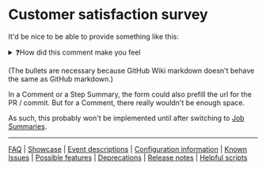 # Customer satisfaction survey

It'd be nice to be able to provide something like this:

<details><summary>❓How did this comment make you feel</summary>

- [🤬 Cursing](https://docs.google.com/forms/d/e/1FAIpQLSdQ4byy4w9xL0pcos1Ko2E47kPQBaIcCAMBH_kc-N0ZUlVT_w/viewform?usp=pp_url&entry.1591633300=%F0%9F%A4%AC+Cursing)
- [😡 Angry](https://docs.google.com/forms/d/e/1FAIpQLSdQ4byy4w9xL0pcos1Ko2E47kPQBaIcCAMBH_kc-N0ZUlVT_w/viewform?usp=pp_url&entry.1591633300=%F0%9F%98%A1+Angry)
- [🤨 Raised eyebrow](https://docs.google.com/forms/d/e/1FAIpQLSdQ4byy4w9xL0pcos1Ko2E47kPQBaIcCAMBH_kc-N0ZUlVT_w/viewform?usp=pp_url&entry.1591633300=%F0%9F%A4%A8+Raised+eyebrow)
- [😕 Confused](https://docs.google.com/forms/d/e/1FAIpQLSdQ4byy4w9xL0pcos1Ko2E47kPQBaIcCAMBH_kc-N0ZUlVT_w/viewform?usp=pp_url&entry.1591633300=%F0%9F%98%95+Confused)
- [😌 Calm](https://docs.google.com/forms/d/e/1FAIpQLSdQ4byy4w9xL0pcos1Ko2E47kPQBaIcCAMBH_kc-N0ZUlVT_w/viewform?usp=pp_url&entry.1591633300=%F0%9F%98%8C+Calm)
- [🙂 Happy](https://docs.google.com/forms/d/e/1FAIpQLSdQ4byy4w9xL0pcos1Ko2E47kPQBaIcCAMBH_kc-N0ZUlVT_w/viewform?usp=pp_url&entry.1591633300=%F0%9F%99%82+Happy)
</details>

(The bullets are necessary because GitHub Wiki markdown doesn't behave the same as GitHub markdown.)

In a Comment or a Step Summary, the form could also prefill the url for the PR / commit. But for a Comment, there really wouldn't be enough space.

As such, this probably won't be implemented until after switching to [Job Summaries](./Behavior-change:-Job-Summaries.md).

---
[FAQ](FAQ.md) | [Showcase](Showcase.md) | [Event descriptions](Event-descriptions.md) | [Configuration information](Configuration-information.md) | [Known Issues](Known-Issues.md) | [Possible features](Possible-features.md) | [Deprecations](Deprecations.md) | [Release notes](Release-notes.md) | [Helpful scripts](Helpful-scripts.md)
